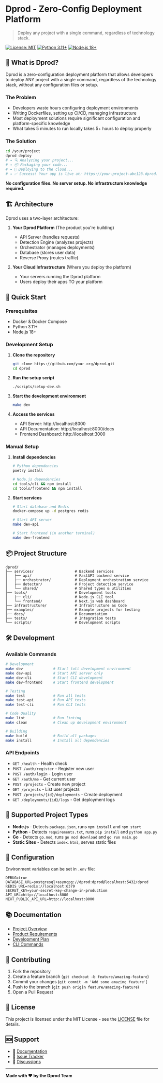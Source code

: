# Dprod - Zero-Config Deployment Platform

> Deploy any project with a single command, regardless of technology stack.

[![License: MIT](https://img.shields.io/badge/License-MIT-yellow.svg)](https://opensource.org/licenses/MIT)
[![Python 3.11+](https://img.shields.io/badge/python-3.11+-blue.svg)](https://www.python.org/downloads/)
[![Node.js 18+](https://img.shields.io/badge/node.js-18+-green.svg)](https://nodejs.org/)

## 🎯 What is Dprod?

Dprod is a zero-configuration deployment platform that allows developers to deploy ANY project with a single command, regardless of the technology stack, without any configuration files or setup.

### The Problem
- Developers waste hours configuring deployment environments
- Writing Dockerfiles, setting up CI/CD, managing infrastructure
- Most deployment solutions require significant configuration and platform-specific knowledge
- What takes 5 minutes to run locally takes 5+ hours to deploy properly

### The Solution
```bash
cd /your/project
dprod deploy
# → 🔍 Analyzing your project...
# → 📦 Packaging your code...
# → 🚀 Deploying to the cloud...
# → ✅ Success! Your app is live at: https://your-project-abc123.dprod.app
```

**No configuration files. No server setup. No infrastructure knowledge required.**

## 🏗️ Architecture

Dprod uses a two-layer architecture:

1. **Your Dprod Platform** (The product you're building)
   - API Server (handles requests)
   - Detection Engine (analyzes projects)
   - Orchestrator (manages deployments)
   - Database (stores user data)
   - Reverse Proxy (routes traffic)

2. **Your Cloud Infrastructure** (Where you deploy the platform)
   - Your servers running the Dprod platform
   - Users deploy their apps TO your platform

## 🚀 Quick Start

### Prerequisites
- Docker & Docker Compose
- Python 3.11+
- Node.js 18+

### Development Setup

1. **Clone the repository**
   ```bash
   git clone https://github.com/your-org/dprod.git
   cd dprod
   ```

2. **Run the setup script**
   ```bash
   ./scripts/setup-dev.sh
   ```

3. **Start the development environment**
   ```bash
   make dev
   ```

4. **Access the services**
   - API Server: http://localhost:8000
   - API Documentation: http://localhost:8000/docs
   - Frontend Dashboard: http://localhost:3000

### Manual Setup

1. **Install dependencies**
   ```bash
   # Python dependencies
   poetry install
   
   # Node.js dependencies
   cd tools/cli && npm install
   cd tools/frontend && npm install
   ```

2. **Start services**
   ```bash
   # Start database and Redis
   docker-compose up -d postgres redis
   
   # Start API server
   make dev-api
   
   # Start frontend (in another terminal)
   make dev-frontend
   ```

## 📦 Project Structure

```
dprod/
├── services/                   # Backend services
│   ├── api/                    # FastAPI backend service
│   ├── orchestrator/           # Deployment orchestration service
│   ├── detector/               # Project detection service
│   └── shared/                 # Shared types & utilities
├── tools/                      # Development tools
│   ├── cli/                    # Node.js CLI tool
│   └── frontend/               # Next.js web dashboard
├── infrastructure/             # Infrastructure as Code
├── examples/                   # Example projects for testing
├── docs/                       # Documentation
├── tests/                      # Integration tests
└── scripts/                    # Development scripts
```

## 🛠️ Development

### Available Commands

```bash
# Development
make dev              # Start full development environment
make dev-api          # Start API server only
make dev-cli          # Start CLI development
make dev-frontend     # Start frontend development

# Testing
make test             # Run all tests
make test-api         # Run API tests
make test-cli         # Run CLI tests

# Code Quality
make lint             # Run linting
make clean            # Clean up development environment

# Building
make build            # Build all packages
make install          # Install all dependencies
```

### API Endpoints

- `GET /health` - Health check
- `POST /auth/register` - Register new user
- `POST /auth/login` - Login user
- `GET /auth/me` - Get current user
- `POST /projects` - Create new project
- `GET /projects` - List user projects
- `POST /projects/{id}/deployments` - Create deployment
- `GET /deployments/{id}/logs` - Get deployment logs

## 🎯 Supported Project Types

- **Node.js** - Detects `package.json`, runs `npm install` and `npm start`
- **Python** - Detects `requirements.txt`, runs `pip install` and `python app.py`
- **Go** - Detects `go.mod`, runs `go mod download` and `go run main.go`
- **Static Sites** - Detects `index.html`, serves static files

## 🔧 Configuration

Environment variables can be set in `.env` file:

```env
DEBUG=true
DATABASE_URL=postgresql+asyncpg://dprod:dprod@localhost:5432/dprod
REDIS_URL=redis://localhost:6379
SECRET_KEY=your-secret-key-change-in-production
API_URL=http://localhost:8000
NEXT_PUBLIC_API_URL=http://localhost:8000
```

## 📚 Documentation

- [Project Overview](docs/project.md)
- [Product Requirements](docs/PRD.md)
- [Development Plan](docs/plan.md)
- [CLI Commands](docs/command-building.md)

## 🤝 Contributing

1. Fork the repository
2. Create a feature branch (`git checkout -b feature/amazing-feature`)
3. Commit your changes (`git commit -m 'Add some amazing feature'`)
4. Push to the branch (`git push origin feature/amazing-feature`)
5. Open a Pull Request

## 📄 License

This project is licensed under the MIT License - see the [LICENSE](LICENSE) file for details.

## 🆘 Support

- 📖 [Documentation](docs/)
- 🐛 [Issue Tracker](https://github.com/your-org/dprod/issues)
- 💬 [Discussions](https://github.com/your-org/dprod/discussions)

---

**Made with ❤️ by the Dprod Team**